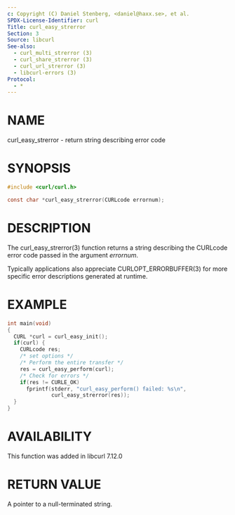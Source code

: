 ```yaml
---
c: Copyright (C) Daniel Stenberg, <daniel@haxx.se>, et al.
SPDX-License-Identifier: curl
Title: curl_easy_strerror
Section: 3
Source: libcurl
See-also:
  - curl_multi_strerror (3)
  - curl_share_strerror (3)
  - curl_url_strerror (3)
  - libcurl-errors (3)
Protocol:
  - *
---
```


# NAME

curl_easy_strerror - return string describing error code

# SYNOPSIS

~~~c
#include <curl/curl.h>

const char *curl_easy_strerror(CURLcode errornum);
~~~

# DESCRIPTION

The curl_easy_strerror(3) function returns a string describing the
CURLcode error code passed in the argument *errornum*.

Typically applications also appreciate CURLOPT_ERRORBUFFER(3) for more
specific error descriptions generated at runtime.

# EXAMPLE

~~~c
int main(void)
{
  CURL *curl = curl_easy_init();
  if(curl) {
    CURLcode res;
    /* set options */
    /* Perform the entire transfer */
    res = curl_easy_perform(curl);
    /* Check for errors */
    if(res != CURLE_OK)
      fprintf(stderr, "curl_easy_perform() failed: %s\n",
              curl_easy_strerror(res));
  }
}
~~~

# AVAILABILITY

This function was added in libcurl 7.12.0

# RETURN VALUE

A pointer to a null-terminated string.
